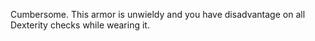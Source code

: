 Cumbersome. This armor is unwieldy and you have disadvantage on all Dexterity checks while wearing it.